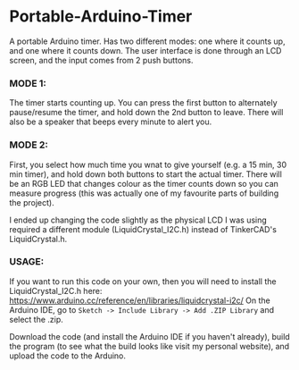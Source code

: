 # Portable-Arduino-Timer
A portable Arduino timer. Has two different modes: one where it counts up, and one where it counts down. The user interface is done through an LCD screen, and the input comes from 2 push buttons.

### MODE 1:

The timer starts counting up. You can press the first button to alternately pause/resume the timer, and hold down the 2nd button to leave. There will also be a speaker that beeps every minute to alert you.

### MODE 2:

First, you select how much time you wnat to give yourself (e.g. a 15 min, 30 min timer), and hold down both buttons to start the actual timer. There will be an RGB LED that changes colour as the timer counts down so you can measure progress (this was actually one of my favourite parts of building the project).

I ended up changing the code slightly as the physical LCD I was using required a different module (LiquidCrystal_I2C.h) instead of TinkerCAD's LiquidCrystal.h. 

### USAGE:

If you want to run this code on your own, then you will need to install the LiquidCrystal_I2C.h here: https://www.arduino.cc/reference/en/libraries/liquidcrystal-i2c/
On the Arduino IDE, go to ```Sketch -> Include Library -> Add .ZIP Library``` and select the .zip. 

Download the code (and install the Arduino IDE if you haven't already), build the program (to see what the build looks like visit my personal website), and upload the code to the Arduino.
